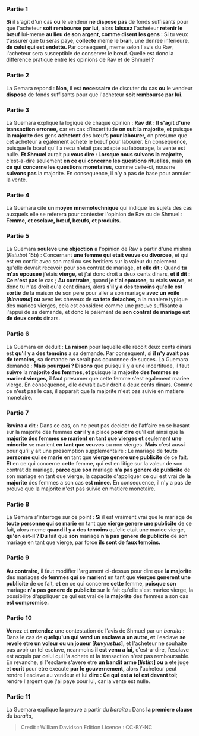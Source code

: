 
### Partie 1
<b>Si</b> il s'agit d'un cas <b>ou</b> le vendeur <b>ne dispose pas</b> de fonds suffisants pour que l'acheteur <b>soit rembourse par lui,</b> alors <b>laissez</b> l'acheteur <b>retenir le bœuf</b> lui-meme <b>au lieu de son argent, comme disent les gens : </b> Si tu veux t'assurer que tu seras paye, <b>collecte</b> meme le <b>bran,</b> une denree inferieure, <b>de celui qui est endette. </b> Par consequent, meme selon l'avis du Rav, l'acheteur sera susceptible de conserver le bœuf. Quelle est donc la difference pratique entre les opinions de Rav et de Shmuel ?

### Partie 2
La Gemara repond : <b>Non,</b> il est <b>necessaire</b> de discuter du cas <b>ou</b> le vendeur <b>dispose</b> de fonds suffisants pour que l'acheteur <b>soit rembourse par lui.</b>

### Partie 3
La Guemara explique la logique de chaque opinion : <b>Rav dit : Il s'agit d'une transaction erronee,</b> car en cas d'incertitude <b>on suit la majorite, et</b> puisque <b>la majorite</b> des gens <b>achetent</b> des bœufs <b>pour labourer,</b> on presume que cet acheteur a egalement achete le bœuf pour labourer. En consequence, puisque le bœuf qu'il a recu n'etait pas adapte au labourage, la vente est nulle. <b>Et Shmuel</b> aurait pu <b>vous dire : Lorsque nous suivons la majorite,</b> c'est-a-dire seulement <b>en ce qui concerne les questions rituelles,</b> mais <b>en ce qui concerne les questions monetaires,</b> comme celle-ci, nous ne <b>suivons pas</b> la majorite. En consequence, il n'y a pas de base pour annuler la vente.

### Partie 4
La Guemara cite <b>un moyen mnemotechnique</b> qui indique les sujets des cas auxquels elle se referera pour contester l'opinion de Rav ou de Shmuel : <b>Femme, et esclave, bœuf, bœufs, et produits.</b>

### Partie 5
La Guemara <b>souleve une objection</b> a l'opinion de Rav a partir d'une mishna (<i>Ketubot</i> 15b) : Concernant <b>une femme qui etait veuve ou divorcee,</b> et qui est en conflit avec son mari ou ses heritiers sur la valeur du paiement qu'elle devrait recevoir pour son contrat de mariage, <b>et elle dit :</b> Quand <b>tu m'as epousee</b> j'etais <b>vierge,</b> et j'ai donc droit a deux cents dinars, <b>et il dit : Ce n'est pas</b> le cas ; <b>Au contraire,</b> quand <b>je t'ai epousee,</b> tu etais <b>veuve,</b> et donc tu n'as droit qu'a cent dinars, alors <b>s'il y a des temoins qu'elle est sortie</b> de la maison de son pere pour aller a son mariage <b>avec un voile [<i>hinnuma</i>] ou</b> avec les cheveux de <b>sa tete detaches, </b> a la maniere typique des mariees vierges, cela est considere comme une preuve suffisante a l'appui de sa demande, et donc le paiement de <b>son contrat de mariage est de deux cents</b> dinars.

### Partie 6
La Guemara en deduit : <b>La raison</b> pour laquelle elle recoit deux cents dinars est <b>qu'il y a des temoins</b> a sa demande. Par consequent, si <b>il n'y avait pas de temoins,</b> sa demande ne serait <b>pas</b> couronnee de succes. La Guemara demande : <b>Mais pourquoi ? Disons</b> que puisqu'il y a une incertitude, il faut <b>suivre</b> la <b>majorite des femmes, et</b> puisque la <b>majorite des femmes se marient vierges,</b> il faut presumer que cette femme s'est egalement mariee vierge. En consequence, elle devrait avoir droit a deux cents dinars. Comme ce n'est pas le cas, il apparait que la majorite n'est pas suivie en matiere monetaire.

### Partie 7
<b>Ravina a dit :</b> Dans ce cas, on ne peut pas decider de l'affaire en se basant sur la majorite des femmes <b>car il y a</b> place <b>pour dire</b> qu'il est ainsi que la <b>majorite des femmes se marient en tant que vierges et</b> seulement <b>une minorite</b> se marient <b>en tant que veuves</b> ou non vierges. <b>Mais</b> c'est aussi pour qu'il y ait une presomption supplementaire : Le mariage de <b>toute personne qui se marie</b> en tant que <b>vierge genere une publicite</b> de ce fait. <b>Et</b> en ce qui concerne <b>cette</b> femme, qui est en litige sur la valeur de son contrat de mariage, <b>parce que son</b> mariage <b>n'a pas genere de publicite</b> de son mariage en tant que vierge, la capacite d'appliquer ce qui est vrai de <b>la majorite</b> des femmes a son cas <b>est minee.</b> En consequence, il n'y a pas de preuve que la majorite n'est pas suivie en matiere monetaire.

### Partie 8
La Gemara s'interroge sur ce point : <b>Si</b> il est vraiment vrai que le mariage de <b>toute personne qui se marie</b> en tant que <b>vierge genere une publicite</b> de ce fait, alors meme <b>quand il y a des temoins</b> qu'elle etait une mariee vierge, <b>qu'en est-il ? Du</b> fait que <b>son</b> mariage <b>n'a pas genere de publicite</b> de son mariage en tant que vierge, par force <b>ils sont de faux temoins.</b>

### Partie 9
<b>Au contraire,</b> il faut modifier l'argument ci-dessus pour dire que <b>la majorite</b> des mariages <b>de femmes qui se marient</b> en tant que <b>vierges generent une publicite</b> de ce fait, <b>et</b> en ce qui concerne <b>cette</b> femme, <b>puisque son</b> mariage <b>n'a pas genere de publicite</b> sur le fait qu'elle s'est mariee vierge, la possibilite d'appliquer ce qui est vrai de <b>la majorite</b> des femmes a son cas <b>est compromise. </b>

### Partie 10
<b>Venez</b> et <b>entendez</b> une contestation de l'avis de Shmuel par un <i>baraita</i> : Dans le cas de <b>quelqu'un qui vend un esclave a un autre, et</b> l'esclave <b>se revele etre un voleur ou un joueur [<i>kuvyustus</i>],</b> et l'acheteur ne souhaite pas avoir un tel esclave, neanmoins <b>il est venu a lui,</b> c'est-a-dire, l'esclave est acquis par celui qui l'a achete et la transaction n'est pas remboursable. En revanche, si l'esclave s'avere etre <b>un bandit arme [<i>listim</i>] ou</b> a ete juge et <b>ecrit</b> pour etre execute <b>par le gouvernement,</b> alors l'acheteur peut rendre l'esclave au vendeur et lui <b>dire : Ce qui est a toi est devant toi;</b> rendre l'argent que j'ai paye pour lui, car la vente est nulle.

### Partie 11
La Guemara explique la preuve a partir du <i>baraita</i> : Dans <b>la premiere clause</b> du <i>baraita</i>,

>Credit : William Davidson Edition
>Licence : CC-BY-NC